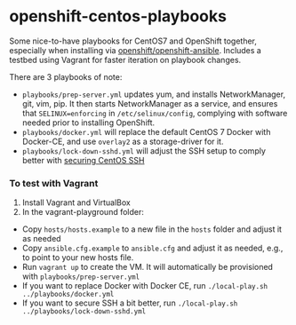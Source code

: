 # openshift-centos-playbooks
Some nice-to-have playbooks for CentOS7 and OpenShift together, especially when installing 
via [openshift/openshift-ansible](https://github.com/openshift/openshift-ansible). 
Includes a testbed using Vagrant for faster iteration on playbook changes.

There are 3 playbooks of note:

- `playbooks/prep-server.yml` updates yum, and installs NetworkManager, git, vim, pip. It then starts NetworkManager as 
a service, and ensures that `SELINUX=enforcing` in `/etc/selinux/config`, complying with software needed prior to installing 
OpenShift.
- `playbooks/docker.yml` will replace the default CentOS 7 Docker with Docker-CE, and use `overlay2` as a storage-driver for it.
- `playbooks/lock-down-sshd.yml` will adjust the SSH setup to comply better with [securing CentOS SSH](https://wiki.centos.org/HowTos/Network/SecuringSSH)

### To test with Vagrant
1. Install Vagrant and VirtualBox
2. In the vagrant-playground folder:

- Copy `hosts/hosts.example` to a new file in the `hosts` folder and adjust it as needed
- Copy `ansible.cfg.example` to `ansible.cfg` and adjust it as needed, e.g., to point to your new hosts file.
- Run `vagrant up` to create the VM. It will automatically be provisioned with `playbooks/prep-server.yml`
- If you want to replace Docker with Docker CE, run `./local-play.sh ../playbooks/docker.yml`
- If you want to secure SSH a bit better, run `./local-play.sh ../playbooks/lock-down-sshd.yml`
